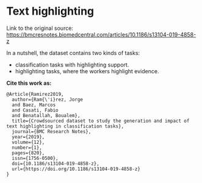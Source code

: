 # Text highlighting

Link to the original source: https://bmcresnotes.biomedcentral.com/articles/10.1186/s13104-019-4858-z

In a nutshell, the dataset contains two kinds of tasks:

- classification tasks with highlighting support.
- highlighting tasks, where the workers highlight evidence.



**Cite this work as:**

```
@Article{Ramirez2019,
  author={Ram{\'i}rez, Jorge
  and Baez, Marcos
  and Casati, Fabio
  and Benatallah, Boualem},
  title={Crowdsourced dataset to study the generation and impact of text highlighting in classification tasks},
  journal={BMC Research Notes},
  year={2019},
  volume={12},
  number={1},
  pages={820},
  issn={1756-0500},
  doi={10.1186/s13104-019-4858-z},
  url={https://doi.org/10.1186/s13104-019-4858-z}
}
```




